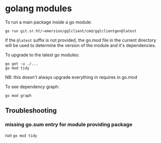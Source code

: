 # golang modules

To run a main package inside a go module:

```
go run git.sr.ht/~emersion/gqlclient/cmd/gqlclientgen@latest
```

If the `@latest` suffix is not provided, the go.mod file in the current directory will be used to determine the version of the module and it's dependencies.

To upgrade to the latest go modules:

```
go get -u ./...
go mod tidy
```

NB: this doesn't always upgrade everything in requires in go.mod

To see dependency graph:

```
go mod graph
```

## Troubleshooting

### missing go.sum entry for module providing package

run `go mod tidy`
